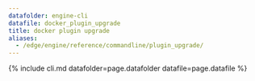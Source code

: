 ```yaml
---
datafolder: engine-cli
datafile: docker_plugin_upgrade
title: docker plugin upgrade
aliases:
  - /edge/engine/reference/commandline/plugin_upgrade/
---
```

<!--
This page is automatically generated from Docker's source code. If you want to
suggest a change to the text that appears here, open a ticket or pull request
in the source repository on GitHub:

https://github.com/docker/cli
-->
{% include cli.md datafolder=page.datafolder datafile=page.datafile %}
